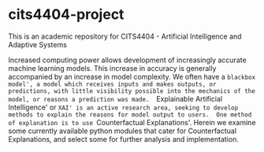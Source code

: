 # cits4404-project

This is an academic repository for CITS4404 - Artificial Intelligence and Adaptive Systems

Increased computing power allows development of increasingly accurate machine learning models.  This increase in accuracy is generally accompanied by an increase in model complexity.  We often have a `blackbox model', a model which receives inputs and makes outputs, or predictions, with little visibility possible into the mechanics of the model, or reasons a prediction was made.  `Explainable Artificial Intelligence' or `XAI' is an active research area, seeking to develop methods to explain the reasons for model output to users.  One method of explanation is to use `Counterfactual Explanations'.  Herein we examine some currently available python modules that cater for Counterfactual Explanations, and select some for further analysis and implementation.
